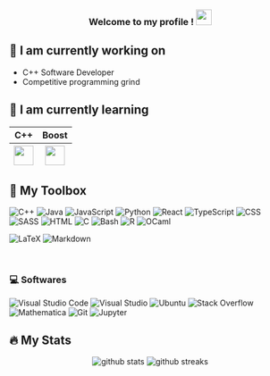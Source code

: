 <h3 align="center">
  Welcome to my profile !
  <img src="https://media.giphy.com/media/hvRJCLFzcasrR4ia7z/giphy.gif" width="28">
</h3>

## 🔭 I am currently working on
- C++ Software Developer
- Competitive programming grind

## 📖 I am currently learning 
<div align="center" markdown="1">
<table>
    <thead>
        <tr>
            <th align="center">C++</th>
            <th align="center">Boost</th>
        </tr>
        <tr>
            <th align="center"><img src="https://upload.wikimedia.org/wikipedia/commons/1/18/ISO_C%2B%2B_Logo.svg" width="35" /></th>
            <th align="center"><img src="https://theboostcpplibraries.com/static/main/img/boost-logo.svg" width="35" /></th>
        </tr>
    </thead>
</table>
</div>

<!--
**hexaquarks/hexaquarks** is a ✨ _special_ ✨ repository because its `README.md` (this file) appears on your GitHub profile.

Here are some ideas to get you started:

- 🔭 I’m currently working on ...
- 🌱 I’m currently learning ...
- 👯 I’m looking to collaborate on ...
- 🤔 I’m looking for help with ...
- 💬 Ask me about ...
- 📫 How to reach me: ...
- 😄 Pronouns: ...
- ⚡ Fun fact: ...
-->

## 🧰 My Toolbox
<p>
  <img alt="C++" src="https://img.shields.io/badge/C++-blue.svg?style=flat&logo=c%2B%2B">
  <img alt="Java" src="https://img.shields.io/badge/Java-007396.svg?logo=java&logoColor=white">
  <img alt="JavaScript" src="https://img.shields.io/badge/JavaScript-F7DF1E.svg?logo=javascript&logoColor=black">
  <img alt="Python" src="https://img.shields.io/badge/Python-14354C.svg?logo=python&logoColor=white">
  <img alt="React" src="https://img.shields.io/badge/React-20232a.svg?logo=react&logoColor=%2361DAFB">
  <img alt="TypeScript" src="https://img.shields.io/badge/TypeScript-007ACC.svg?logo=typescript&logoColor=white">
  <img alt="CSS" src="https://img.shields.io/badge/CSS3-1572B6.svg?logo=css3&logoColor=white">
  <img alt="SASS" src="https://img.shields.io/badge/SASS-CC6699.svg?logo=SASS&logoColor=white">
  <img alt="HTML" src="https://img.shields.io/badge/HTML-E34F26.svg?logo=html5&logoColor=white">
  <img alt="C" src="https://custom-icon-badges.herokuapp.com/badge/C-03599C.svg?logo=c-in-hexagon&logoColor=white">
  <img alt="Bash" src="https://img.shields.io/badge/Bash-121011.svg?logo=gnu-bash&logoColor=white">
  <img alt="R" src="https://img.shields.io/badge/R-276DC3.svg?logo=r&logoColor=white">
  <img alt="OCaml" src="https://img.shields.io/badge/OCaml-276DC3.svg?logo=OCaml&logoColor=orange">
</p>

<p>
  <img alt="LaTeX" src="https://img.shields.io/badge/LaTeX-008080.svg?logo=LaTeX&logoColor=white">
  <img alt="Markdown" src="https://img.shields.io/badge/Markdown-000000.svg?logo=markdown&logoColor=white">
</p>
&nbsp;

### 💻 Softwares
<p>
  <img alt="Visual Studio Code" src="https://img.shields.io/badge/Visual%20Studio%20Code-0078d7.svg?logo=visual-studio-code&logoColor=white">
  <img alt="Visual Studio" src="https://img.shields.io/badge/Visual%20Studio-5C2D91.svg?logo=visual-studio&logoColor=white">
  <img alt="Ubuntu" src="https://img.shields.io/badge/Ubuntu-E95420.svg?logo=ubuntu&logoColor=white">
  <img alt="Stack Overflow" src="https://img.shields.io/badge/-Stack%20Overflow-FE7A16?logo=stack-overflow&logoColor=white">
  <img alt="Mathematica" src="https://img.shields.io/badge/Mathematica-DD1100.svg?logo=wolfram-mathematica&logoColor=white">
  <img alt="Git" src="https://img.shields.io/badge/Git-F05033.svg?logo=git&logoColor=white">
  <img alt="Jupyter" src="https://img.shields.io/badge/Jupyter-F37626.svg?logo=Jupyter&logoColor=white">
</p>

## 🔥 My Stats

<p align="center">
  <img src="https://github-readme-stats.vercel.app/api?username=hexaquarks&show_icons=true&icon_color=805AD5&text_color=718096&bg_color=ffffff00&hide_title=true&include_all_commits=true&count_private=true&hide_border=true)" alt="github stats" />
  <img src="https://github-readme-streak-stats.herokuapp.com?user=hexaquarks&theme=Javascript&hide_border=true&date_format=M%20j%5B%2C%20Y%5D&background=FFFFFF00&currStreakLabel=718096&dates=718096&sideNums=718096&fire=DD2727&ring=718096&border=DD2727&stroke=718096&currStreakNum=DD2727&sideLabels=9AAECC" alt="github streaks" />
</p>
